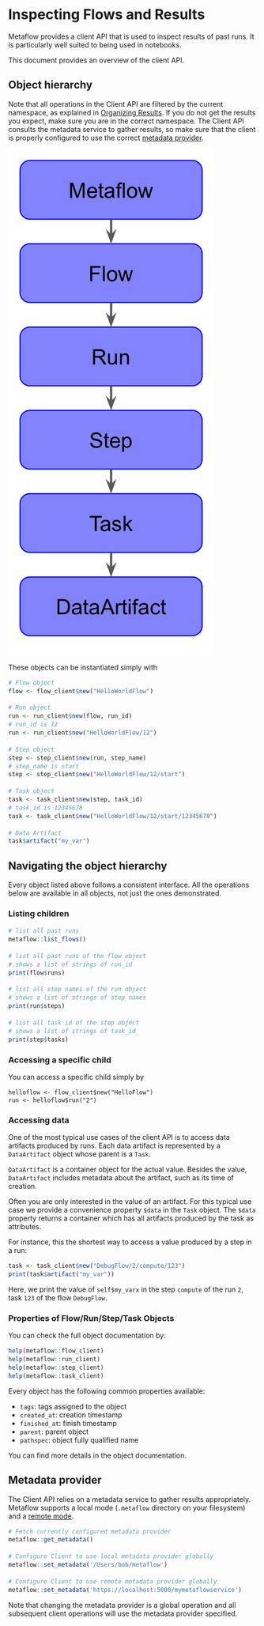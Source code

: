 # Inspecting Flows and Results

Metaflow provides a client API that is used to inspect results of past runs. It is particularly well suited to being used in notebooks.

This document provides an overview of the client API.

## Object hierarchy

Note that all operations in the Client API are filtered by the current namespace, as explained in [Organizing Results](tagging.md). If you do not get the results you expect, make sure you are in the correct namespace. The Client API consults the metadata service to gather results, so make sure that the client is properly configured to use the correct [metadata provider](client.md#metadata-provider).

![](../.gitbook/assets/hierarchy.png)

These objects can be instantiated simply with

```r
# Flow object
flow <- flow_client$new("HelloWorldFlow") 

# Run object
run <- run_client$new(flow, run_id)  
# run_id is 12
run <- run_client$new("HelloWorldFlow/12") 

# Step object
step <- step_client$new(run, step_name)
# step_name is start
step <- step_client$new("HelloWorldFlow/12/start") 

# Task object
task <- task_client$new(step, task_id)
# task_id is 12345678 
task <- task_client$new("HelloWorldFlow/12/start/12345678") 

# Data Artifact
task$artifact("my_var")
```

## Navigating the object hierarchy

Every object listed above follows a consistent interface. All the operations below are available in all objects, not just the ones demonstrated.

### Listing children

```r
# list all past runs
metaflow::list_flows()

# list all past runs of the flow object
# shows a list of strings of run_id
print(flow$runs)

# list all step names of the run object
# shows a list of strings of step names 
print(run$steps)

# list all task id of the step object
# shows a list of strings of task_id
print(step$tasks)
```

### Accessing a specific child

You can access a specific child simply by

```text
helloflow <- flow_client$new("HelloFlow")
run <- helloflow$run("2")
```

### Accessing data

One of the most typical use cases of the client API is to access data artifacts produced by runs. Each data artifact is represented by a `DataArtifact` object whose parent is a `Task`.

`DataArtifact` is a container object for the actual value. Besides the value, `DataArtifact` includes metadata about the artifact, such as its time of creation.

Often you are only interested in the value of an artifact. For this typical use case we provide a convenience property `$data` in the `Task` object. The `$data` property returns a container which has all artifacts produced by the task as attributes.

For instance, this the shortest way to access a value produced by a step in a run:

```r
task <- task_client$new("DebugFlow/2/compute/123")
print(task$artifact("my_var"))
```

Here, we print the value of `self$my_varx` in the step `compute` of the run `2`, task `123` of the flow `DebugFlow`.

### Properties of Flow/Run/Step/Task Objects

You can check the full object documentation by:

```r
help(metaflow::flow_client)
help(metaflow::run_client)
help(metaflow::step_client)
help(metaflow::task_client)
```

Every object has the following common properties available:

* `tags`: tags assigned to the object
* `created_at`: creation timestamp
* `finished_at`: finish timestamp
* `parent`: parent object
* `pathspec`: object fully qualified name

You can find more details in the object documentation.

## Metadata provider

The Client API relies on a metadata service to gather results appropriately. Metaflow supports a local mode \(`.metaflow` directory on your filesystem\) and a [remote mode](https://github.com/Netflix/metaflow-service).

```r
# Fetch currently configured metadata provider
metaflow::get_metadata()

# Configure Client to use local metadata provider globally
metaflow::set_metadata('/Users/bob/metaflow')

# Configure Client to use remote metadata provider globally
metaflow::set_metadata('https://localhost:5000/mymetaflowservice')
```

Note that changing the metadata provider is a global operation and all subsequent client operations will use the metadata provider specified.

